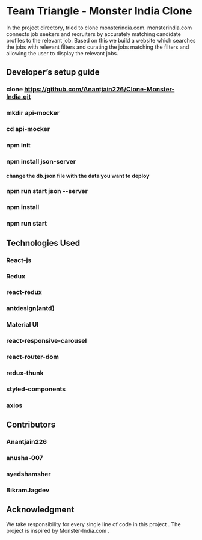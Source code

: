 # Team Triangle - Monster India Clone
In the project directory, tried to clone monsterindia.com. monsterindia.com connects job seekers and recruiters by accurately matching candidate profiles to the relevant job. Based on this we build a website which searches the jobs with relevant filters and curating the jobs matching the filters and allowing the user to display the relevant jobs.

## Developer’s setup guide

### clone https://github.com/Anantjain226/Clone-Monster-India.git
### mkdir api-mocker
### cd api-mocker
### npm init
### npm install json-server
#### change the db.json file with the data you want to deploy 
### npm run start json --server

### npm install
### npm run start

## Technologies Used

### React-js
### Redux
### react-redux
### antdesign(antd)
### Material UI
### react-responsive-carousel
### react-router-dom
### redux-thunk
### styled-components
### axios

## Contributors

### Anantjain226

### anusha-007

### syedshamsher

### BikramJagdev

## Acknowledgment

We take responsibility for every single line of code in this project . The project is inspired by Monster-India.com .
